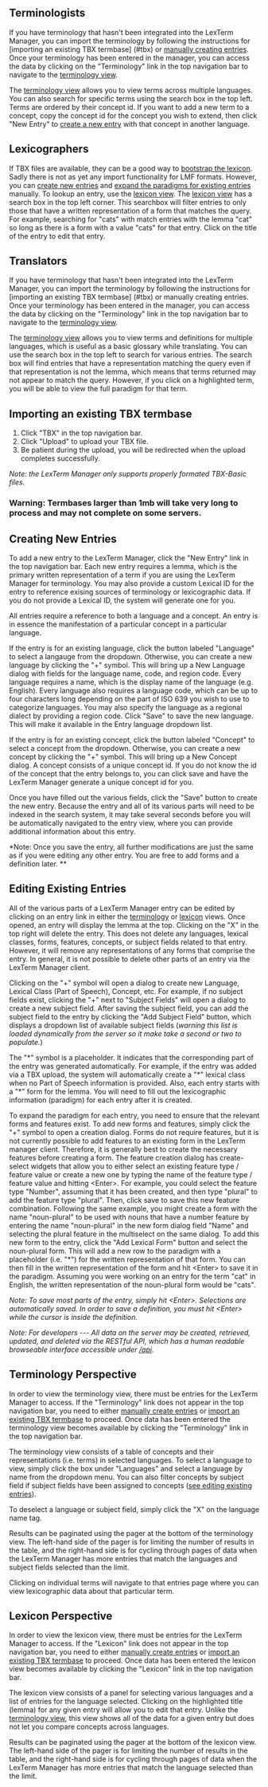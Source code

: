 <a name="translators"></a>
Terminologists
-----------
If you have terminology that hasn't been integrated into the LexTerm Manager,
 you can import the terminology by following the instructions for [importing an existing TBX termbase] (#tbx) or
[manually creating entries](#help-new-entry). Once your terminology has been entered in the manager, you can access the data by
 clicking on the "Terminology" link in the top navigation bar to navigate to the [terminology view](#term).

The [terminology view](#term) allows you to view terms across multiple languages. You can also search for
specific terms using the search box in the top left. Terms are ordered by their concept id. If you want to add
a new term to a concept, copy the concept id for the concept you wish to extend, then click "New Entry" to [create
a new entry](#help-new-entry) with that concept in another language.


<a name="translators"></a>
Lexicographers
-----------
If TBX files are available, they can be a good way to [bootstrap the lexicon](#tbx). Sadly there is not as yet
any import functionality for LMF formats. However, you can [create new entries](#help-new-entry) and [expand the
paradigms for existing entries](#edit-entry) manually. To lookup an entry, use the [lexicon view](#lex).
The [lexicon view](#lex) has a search box in the top left corner. This searchbox will filter entries
to only those that have a written representation of a form that matches the query. For example, searching for "cats"
with match entries with the lemma "cat" so long as there is a form with a value "cats" for that entry. Click on the
title of the entry to edit that entry.


<a name="translators"></a>
Translators
-----------
If you have terminology that hasn't been integrated into the LexTerm Manager,
 you can import the terminology by following the instructions for [importing an existing TBX termbase] (#tbx) or
manually creating entries. Once your terminology has been entered in the manager, you can access the data by
 clicking on the "Terminology" link in the top navigation bar to navigate to the [terminology view](#term).

The [terminology view](#term) allows you to view terms and definitions for multiple languages, which is
useful as a basic glossary while translating. You can use the search box in the top left to search for various
entries. The search box will find entries that have a representation matching the query even if that representation
is not the lemma, which means that terms returned may not appear to match the query. However, if you click on a
highlighted term, you will be able to view the full paradigm for that term.


<a name="tbx"></a>
Importing an existing TBX termbase
-----------
1. Click "TBX" in the top navigation bar.
2. Click "Upload" to upload your TBX file.
3. Be patient during the upload, you will be redirected when the upload completes successfully.

*Note: the LexTerm Manager only supports properly formated TBX-Basic files.*
### Warning: Termbases larger than 1mb will take very long to process and may not complete on some servers.


<a name="help-new-entry"></a>
Creating New Entries
-----------
To add a new entry to the LexTerm Manager, click the "New Entry" link in the top navigation bar. Each new entry
requires a lemma, which is the primary written representation of a term if you are using the LexTerm Manager
for terminology. You may also provide a custom Lexical ID for the entry to reference exising sources of
terminology or lexicographic data. If you do not provide a Lexical ID, the system will generate one for you.

All entries require a reference to both a language and a concept. An entry is in essence the manifestation of
a particular concept in a particular language.

If the entry is for an existing language, click the button labeled "Language" to select a langauge from the
dropdown. Otherwise, you can create a new language by clicking the "+" symbol. This will bring up a New Language
dialog with fields for the language name, code, and region code. Every language requires a name, which is the
display name of the language (e.g. English). Every language also requires a language code, which can be up to
four characters long depending on the part of ISO 639 you wish to use to categorize languages. You may also
specify the language as a regional dialect by providing a region code. Click "Save" to save the new language.
This will make it available in the Entry language dropdown list.

If the entry is for an existing concept, click the button labeled "Concept" to select a concept from the dropdown.
Otherwise, you can create a new concept by clicking the "+" symbol. This will bring up a New Concept dialog. A
concept consists of a unique concept id. If you do not know the id of the concept that the entry belongs to,
you can click save and have the LexTerm Manager generate a unique concept id for you.

Once you have filled out the various fields, click the "Save" button to create the new entry. Because the entry
and all of its various parts will need to be indexed in the search system, it may take several seconds before
you will be automatically navigated to the entry view, where you can provide additional information about
this entry.

*Note: Once you save the entry, all further modifications are just the same as if you
were editing any other entry. You are free to add forms and a definition later. **

<a name="edit-entry"></a>
Editing Existing Entries
-----------
All of the various parts of a LexTerm Manager entry can be edited by clicking on an entry link in either the
[terminology](#term) or [lexicon](#lex) views. Once opened, an entry will display the lemma at the top.
Clicking on the "X" in the top right will delete the entry. This does not delete any languages, lexical classes,
forms, features, concepts, or subject fields related to that entry. However, it will remove any representations
of any forms that comprise the entry. In general, it is not possible to delete other parts of an entry via the
LexTerm Manager client.

Clicking on the "+" symbol will open a dialog to create new Language, Lexical Class (Part of Speech), Concept,
 etc. For example, if no subject fields exist, clicking the "+" next to "Subject Fields" will open a dialog to
create a new subject field. After saving the subject field, you can add the subject field to the entry by clicking
the "Add Subject Field" button, which displays a dropdown list of available subject fields (*warning this list
is loaded dynamically from the server so it make take a second or two to populate.*)

The "\*" symbol is a placeholder. It indicates that the corresponding part of the entry was generated automatically.
For example, if the entry was added via a TBX upload, the system will automatically create a "\*" lexical class
when no Part of Speech information is provided. Also, each entry starts with a "\*" form for the lemma. You
will need to fill out the lexicographic information (paradigm) for each entry after it is created.

To expand the paradigm for each entry, you need to ensure that the relevant forms and features exist. To add
new forms and features, simply click the "+" symbol to open a creation dialog. Forms do not require features,
but it is not currently possible to add features to an existing form in the LexTerm manager client. Therefore,
 it is generally best to
create the necessary features before creating a form. The feature creation dialog has create-select widgets
that allow you to either select an existing feature type / feature value or create a new one by typing the
name of the feature type / feature value and hitting \<Enter\>. For example, you could select the feature
type "Number", assuming that it has been created, and then type "plural" to add the feature type "plural". Then,
click save to save this new feature combination. Following the same example, you might create a form with
the name "noun-plural" to be used with nouns that have a number feature by entering the name "noun-plural"
in the new form dialog field "Name" and selecting the plural feature in the multiselect on the same dialog.
To add this new form to the entry, click the "Add Lexical Form" button and select the noun-plural form.
This will add a new row to the paradigm with a placeholder (i.e. "\*") for the written representation of that
form. You can then fill in the written representation of the form and hit \<Enter\> to save it in the paradigm.
Assuming you were working on an entry for the term "cat" in English, the written representation of the
noun-plural form would be "cats".

*Note: To save most parts of the entry, simply hit \<Enter\>. Selections are automatically saved.
 In order to save a definition, you must hit \<Enter\> while the cursor is inside the definition.*

*Note: For developers --- All data on the server may be created, retrieved, updated, and deleted via the
RESTful API, which has a human readable browseable interface accessible under [/api](/api).*



<a name="term"></a>
Terminology Perspective
-----------
In order to view the terminology view, there must be entries for the LexTerm Manager to access. If the
"Terminology" link does not appear in the top navigation bar, you need to either [manually create entries](#help-new-entry)
 or [import an existing TBX termbase](#tbx) to proceed. Once data has been entered the terminology view
becomes available by clicking the "Terminology" link in the top navigation bar.

The terminology view consists of a table of concepts and their representations (i.e. terms) in selected
languages. To select a language to view, simply click the box under "Languages" and select a language by name
from the dropdown menu. You can also filter concepts by subject field if subject fields have been assigned
to concepts ([see editing existing entries](#edit-entry)).

To deselect a language or subject field, simply click the "X" on the language name tag.

Results can be paginated using the pager at the bottom of the terminology view. The left-hand side of the
pager is for limiting the number of results in the table, and the right-hand side is for cycling through pages
of data when the LexTerm Manager has more entries that match the languages and subject fields selected than the
limit.

Clicking on individual terms will navigate to that entries page where you can view lexicographic data about that
particular term.


<a name="lex"></a>
Lexicon Perspective
-----------
In order to view the lexicon view, there must be entries for the LexTerm Manager to access. If the
"Lexicon" link does not appear in the top navigation bar, you need to either [manually create entries](#help-new-entry)
 or [import an existing TBX termbase](#tbx) to proceed. Once data has been entered the lexicon view
becomes available by clicking the "Lexicon" link in the top navigation bar.

The lexicon view consists of a panel for selecting various languages and a list of entries for the language
selected. Clicking on the highlighted title (lemma) for any given entry will allow you to edit that entry. Unlike
the [terminology view](#term), this view shows all of the data for a given entry but does not let
you compare concepts across languages.

Results can be paginated using the pager at the bottom of the lexicon view. The left-hand side of the
pager is for limiting the number of results in the table, and the right-hand side is for cycling through pages
of data when the LexTerm Manager has more entries that match the language selected than the limit.
